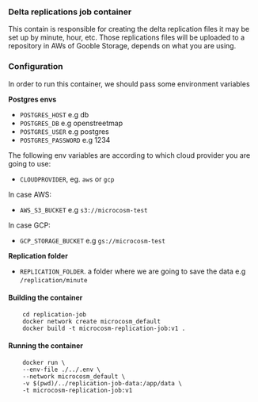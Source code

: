 ### Delta replications job container

This contain is responsible for creating the delta replication files it may be set up by minute, hour, etc. Those replications files will be uploaded to a repository in AWs of Gooble Storage, depends on what you are using.

### Configuration

In order to run this container, we should pass some environment variables

**Postgres envs**

- `POSTGRES_HOST` e.g db
- `POSTGRES_DB` e.g openstreetmap
- `POSTGRES_USER` e.g postgres
- `POSTGRES_PASSWORD` e.g 1234

The following env variables are according to which cloud provider you are going to use:

- `CLOUDPROVIDER`, eg. `aws` or `gcp`

In case AWS:

- `AWS_S3_BUCKET` e.g `s3://microcosm-test`

In case GCP:

- `GCP_STORAGE_BUCKET` e.g `gs://microcosm-test`

**Replication folder**

- `REPLICATION_FOLDER`. a folder where we are going to save the data e.g `/replication/minute`

#### Building the container

```
    cd replication-job
    docker network create microcosm_default
    docker build -t microcosm-replication-job:v1 .
```

#### Running the container

```
    docker run \
    --env-file ./../.env \
    --network microcosm_default \
    -v $(pwd)/../replication-job-data:/app/data \
    -t microcosm-replication-job:v1
```
